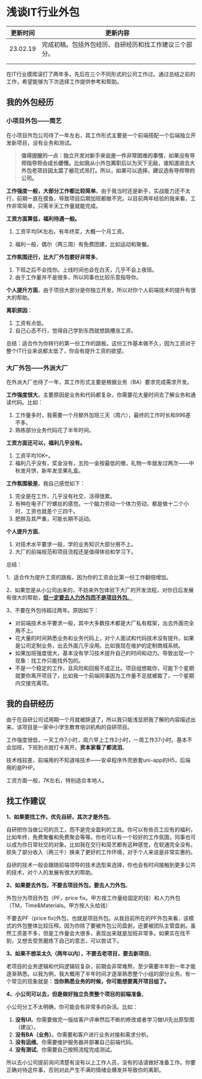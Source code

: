 # 浅谈IT行业外包

| 更新时间 | 更新内容                                               |
| -------- | ------------------------------------------------------ |
| 23.02.19 | 完成初稿。包括外包经历、自研经历和找工作建议三个部分。 |
|          |                                                        |
|          |                                                        |

在IT行业摸爬滚打了两年多，先后在三个不同形式的公司工作过。通过总结之前的工作，希望能够为下次选择工作提供参考和帮助。



## 我的外包经历

### 小项目外包——简艺

在小项目外包公司待了一年左右，其工作形式主要是一个前端搭配一个后端独立开发新项目，没有业务和测试。

> **值得提醒的一点：独立开发对新手来说是一件非常困难的事情，如果没有导师指导将会成长缓慢。比如我从小外包离职后以为天下无敌，谁知道进去大外包老项目因太菜了被花式吊打。所以，如果可以选择，建议选有导师带的公司。**

**工作强度一般，大部分工作都比较简单**。由于我当时还是新手，实战能力还不太行，前期一直在摸鱼，导致项目后期加班都做不完。以目前两年经验的我来看，工作非常简单，只需半天工作量就能完成。

**工资方面算低，福利待遇一般。**

1. 工资平均5K左右。有年终奖，大概一个月工资。

2. 福利一般，偶尔（两三周）有免费团建，比如运动和聚餐。

**工作氛围还行，比大厂外包要好非常多**。

1. 下班之后不会找你。上线时间也会在白天，几乎不会上夜班。
2. 由于工作量并不是很多，所以同事也比较乐意指导你。

**个人提升方面**。由于项目大部分是你独立开发，所以对你个人前端技术的提升有很大的帮助。

**离职原因**：

1. 工资有点低。
2. 自己心态不行，觉得自己学到东西就想跳槽涨工资。



总结：适合作为你转行的第一份工作的跳板。这份工作基本做不久，因为工资对于整个IT行业来说都太低了，你会有提升工资的欲望。



### 大厂外包——外派大厂

在外派大厂也待了一年，其工作形式主要是根据业务（BA）要求完成需求开发。

**工作强度很大**。主要原因是业务和代码都复杂，你需要花大量时间去了解业务和通读代码。比如：

1. 工作量多时，我需要一个月额外加班三天（周六），最终的工作时长和996差不多。
2. 熟练部分业务代码花了半年时间。

**工资方面还可以，福利几乎没有。**

1. 工资平均10K+。
2. 福利几乎没有，奖金没有，五险一金按最低的缴，礼物一年就发过两次——中秋发月饼，新年发坚果礼盒。

**工作氛围极差**。我自己感觉如下：

1. 完全是在工作，几乎没有社交，活得很累。
2. 有种在电子厂拧螺丝的感觉。一个脑力劳动一个体力劳动，都是做十二个小时，工资也就差个三四千。
3. 肥胖及其严重，可能长期不运动。

**个人提升方面**。

1. 对技术水平要求一般，学的业务知识大部分用不上。
2. 大厂的前端规范和项目流程还是值得体验和学习下。



总结：

1、适合作为提升工资的跳板，因为你的工资会比第一份工作翻倍增加。

2、如果您是从小公司出来的，不妨来外包体验下大厂的开发流程，对你日后发展有很大的帮助，<u>**但一定要去人力外包而不是项目外包**。</u>

3、不要在外包待超过两年。原因如下：

* 对前端技术水平要求一般，其中大多数技术都是大厂私有框架，出去外面完全用不上。
* 花大量的时间熟悉业务和业务代码上，对个人面试和代码技术没有提升。如果是公司定制业务，出去外面几乎没用。比如我现在维护的定制商城系统。
* 如果加班强度很大，基本没有学习技术提升自己的时间和动力。导致出现一个现象：找工作只能找外包的。
* 不是一个稳定的工作，且风险和回报不成正比。项目组想裁你，可能下个星期就要你离开项目了，比如我一个前端同事因为工作量不足就被裁了，一个星期内交接完离项。



## 我的自研经历

由于在自研公司试用期一个月就被辞退了，所以我只能浅显把我了解的内容描述出来。该项目是一家中小学生教育培训机构的自研项目。

工作强度很低，一天工作7小时，周六早上工作2小时，一周工作37小时。基本不会加班，下班到点就打卡离开。**资本家看了都流泪**。

技术栈较差，前端用的不知道啥技术——安卓程序外壳嵌套uni-app的H5，后端用的是PHP。

工资方面一般，7K左右，特别适合本地人。



## 找工作建议

**1、如果要找工作，优先自研，其次才是外包**。

自研把你当做公司的员工，而不是完全盈利的工具。你可以有些员工应有的福利，比如年终，免费聚餐和免费聚会等等。你也可以有一个较好的工作氛围，同事也可以成为你日常社交的对象。比如我在交行和简艺都有这种感觉，在软通完全没有。损失了部分收入（两三千）换来了更好的工作环境，对于个人来说是非常实惠的。

自研的技术一般会跟随前端领导的技术选型来选择，你也会有时间接触到更多公共的技术，对个人的发展有很大的帮助。



**2、如果要去外包，不要去项目外包，要去人力外包**。

外包分为项目外包（PF，price fix。甲方按工作量给固定的钱）和人力外包（TM，Time&Materials。甲方按人头给钱）

不要去PF（price fix)外包，也就是项目外包。从我目前所在的PF外包来看，该模式的外包整体比较压榨。因为你除了要被外包公司盘剥，还要被团队主管盘剥。虽然工资差不多，但是工作量会大很多，表现出来就是加班非常多。如果实在找不到，又想去受苦磨炼下自己的意志，可以尝试下。



**3、如果不想呆太久（两年以内），不要去老项目，要去新项目**。

老项目的业务逻辑和代码逻辑较复杂，前期会非常难熬，至少需要半年到一年才能逐渐熟悉。以我为例，我大概用了半年时间才逐渐熟悉整个小组的部分业务。有一个常见的现象就是：**当你熟悉业务的时候，你可能想要离开项目组了。**



**4、小公司可以去，但是做好独立负责整个项目的前端准备**。

小公司分工不太明确，你可能会有非常多的杂活。比如：

1. **没有UI**。你需要做完一版给客户评审然后不断的修改或者学习做UI先出原型图（建议）。
2. **没有BA（业务）**。你需要和客户进行业务对接和需求分析。
3. **没有运维**。你需要维护服务器并部署自己前端代码。
4. **没有测试**。你需要自己按照流程完成测试。

所以去小公司提前询问清楚有没有以上工作人员，没有的话请做好准备工作。你要正确对待这件事，否则对此产生不满的情绪会爆发并导致你的离职。
